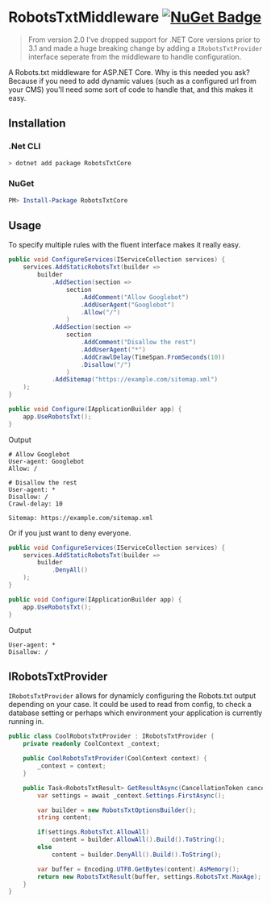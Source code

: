 # RobotsTxtMiddleware [![NuGet Badge](https://buildstats.info/nuget/RobotsTxtCore)](https://www.nuget.org/packages/RobotsTxtCore/)

> From version 2.0 I've dropped support for .NET Core versions prior to 3.1 and made a
huge breaking change by adding a `IRobotsTxtProvider` interface seperate from the
middleware to handle configuration.

A Robots.txt middleware for ASP.NET Core. Why is this needed you ask? Because if you
need to add dynamic values (such as a configured url from your CMS) you'll need some
sort of code to handle that, and this makes it easy.

## Installation

### .Net CLI

```sh
> dotnet add package RobotsTxtCore
```

### NuGet

```powershell
PM> Install-Package RobotsTxtCore
```

## Usage

To specify multiple rules with the fluent interface makes it really easy.

```csharp
public void ConfigureServices(IServiceCollection services) {
    services.AddStaticRobotsTxt(builder =>
        builder
            .AddSection(section =>
                section
                    .AddComment("Allow Googlebot")
                    .AddUserAgent("Googlebot")
                    .Allow("/")
                )
            .AddSection(section =>
                section
                    .AddComment("Disallow the rest")
                    .AddUserAgent("*")
                    .AddCrawlDelay(TimeSpan.FromSeconds(10))
                    .Disallow("/")
                )
            .AddSitemap("https://example.com/sitemap.xml")
    );
}

public void Configure(IApplicationBuilder app) {
    app.UseRobotsTxt();
}
```

Output

```robots
# Allow Googlebot
User-agent: Googlebot
Allow: /

# Disallow the rest
User-agent: *
Disallow: /
Crawl-delay: 10

Sitemap: https://example.com/sitemap.xml
```

Or if you just want to deny everyone.

```csharp
public void ConfigureServices(IServiceCollection services) {
    services.AddStaticRobotsTxt(builder =>
        builder
            .DenyAll()
    );
}

public void Configure(IApplicationBuilder app) {
    app.UseRobotsTxt();
}
```

Output

```robots
User-agent: *
Disallow: /
```

## IRobotsTxtProvider

`IRobotsTxtProvider` allows for dynamicly configuring the Robots.txt output depending
on your case. It could be used to read from config, to check a database setting or
perhaps which environment your application is currently running in.

```csharp
public class CoolRobotsTxtProvider : IRobotsTxtProvider {
    private readonly CoolContext _context;

    public CoolRobotsTxtProvider(CoolContext context) {
        _context = context;
    }

    public Task<RobotsTxtResult> GetResultAsync(CancellationToken cancellationToken) {
        var settings = await _context.Settings.FirstAsync();

        var builder = new RobotsTxtOptionsBuilder();
        string content;

        if(settings.RobotsTxt.AllowAll)
            content = builder.AllowAll().Build().ToString();
        else
            content = builder.DenyAll().Build().ToString();

        var buffer = Encoding.UTF8.GetBytes(content).AsMemory();
        return new RobotsTxtResult(buffer, settings.RobotsTxt.MaxAge);
    }
}
```
